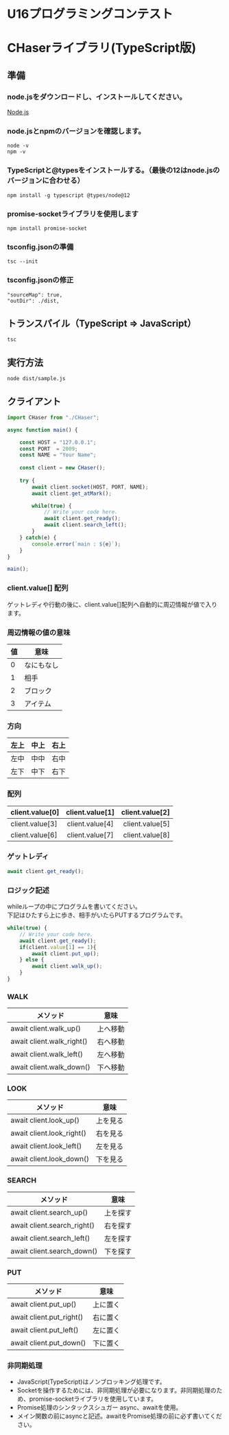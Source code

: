 # U16プログラミングコンテスト
# CHaserライブラリ(TypeScript版)

## 準備

### node.jsをダウンロードし、インストールしてください。
[Node.js](https://nodejs.org/ja/)

### node.jsとnpmのバージョンを確認します。  
```
node -v
npm -v
```

### TypeScriptと@typesをインストールする。（最後の12はnode.jsのバージョンに合わせる）
```
npm install -g typescript @types/node@12
```

### promise-socketライブラリを使用します
```
npm install promise-socket
```

### tsconfig.jsonの準備
```
tsc --init
```

### tsconfig.jsonの修正
```
"sourceMap": true,
"outDir": ./dist,
```

## トランスパイル（TypeScript => JavaScript）
```
tsc
```


## 実行方法
```
node dist/sample.js
```

## クライアント
```TypeScript
import CHaser from "./CHaser";

async function main() {

    const HOST = "127.0.0.1";
    const PORT  = 2009;
    const NAME = "Your Name";
    
    const client = new CHaser();
    
    try {
        await client.socket(HOST, PORT, NAME);
        await client.get_atMark();

        while(true) {
            // Write your code here.
            await client.get_ready();
            await client.search_left();
        }
    } catch(e) {
        console.error(`main : ${e}`);
    }
}

main();
```

### client.value[] 配列
ゲットレディや行動の後に、client.value[]配列へ自動的に周辺情報が値で入ります。  

### 周辺情報の値の意味
| 値 | 意味 |
----|----
| 0 | なにもなし |
| 1 | 相手 |
| 2 | ブロック |
| 3 | アイテム |

### 方向
|左上|中上|右上|
|:---|:---:|---:|
|左中 |中中 |右中 |
|左下 |中下 |右下 |

### 配列
| client.value[0] | client.value[1] | client.value[2] |  
|:---|:---:|---:|
| client.value[3] | client.value[4] | client.value[5] |  
| client.value[6] | client.value[7] | client.value[8] |  
  
 

### ゲットレディ
```TypeScript
await client.get_ready();  
```

### ロジック記述
whileループの中にプログラムを書いてください。  
下記はひたすら上に歩き、相手がいたらPUTするプログラムです。
```TypeScript
while(true) {
    // Write your code here.
    await client.get_ready();
    if(client.value[1] == 1){
        await client.put_up();
    } else {
        await client.walk_up();
    }
}
```

### WALK
| メソッド | 意味 |
----|----
| await client.walk_up() | 上へ移動 |
| await client.walk_right() | 右へ移動 |
| await client.walk_left() | 左へ移動 |
| await client.walk_down() | 下へ移動 |

### LOOK
| メソッド | 意味 |
----|----
| await client.look_up() | 上を見る |
| await client.look_right() | 右を見る |
| await client.look_left() | 左を見る |
| await client.look_down() | 下を見る |

### SEARCH
| メソッド | 意味 |
----|----
| await client.search_up() | 上を探す |
| await client.search_right() | 右を探す |
| await client.search_left() | 左を探す |
| await client.search_down() | 下を探す |

### PUT
| メソッド | 意味 |
----|----
| await client.put_up() | 上に置く |
| await client.put_right() | 右に置く |
| await client.put_left() | 左に置く |
| await client.put_down() | 下に置く |



### 非同期処理
- JavaScript(TypeScript)はノンブロッキング処理です。  
- Socketを操作するためには、非同期処理が必要になります。非同期処理のため、promise-socketライブラリを使用しています。  
- Promise処理のシンタックスシュガー async、awaitを使用。
- メイン関数の前にasyncと記述。awaitをPromise処理の前に必ず書いてください。  
